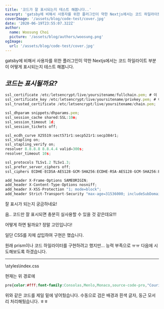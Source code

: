 ```yaml
---
title: '코드가 잘 표시되는지 테스트 해봅니다..'
excerpt: 'gatsby에 비해서 사용자를 위한 플러그인이 약한 Nextjs에서는 코드 하일라이트 부분이 어떻게 표시되는지 테스트 해봅니다.'
coverImage: '/assets/blog/code-test/cover.jpg'
date: '2020-06-19T23:55:07.322Z'
author:
  name: Woosung Choi
  picture: '/assets/blog/authors/woosung.png'
ogImage:
  url: '/assets/blog/code-test/cover.jpg'
---
```


gatsby에 비해서 사용자를 위한 플러그인이 약한 Nextjs에서는 코드 하일라이트 부분이 어떻게 표시되는지 테스트 해봅니다.

## *코드는 표시될까요?*

```javascript
ssl_certificate /etc/letsencrypt/live/yoursitename/fullchain.pem; # 이 경로도 인증서 만들때 중요했던, 그 경로로 바꾸세요.
ssl_certificate_key /etc/letsencrypt/live/yoursitename/privkey.pem; # 이 경로도 인증서 만들때 중요했던, 그 경로로 바꾸세요.
ssl_trusted_certificate /etc/letsencrypt/live/yoursitename/chain.pem;  # 이 경로도 인증서 만들때 중요했던, 그 경로로 바꾸세요.

ssl_dhparam snippets/dhparams.pem;
ssl_session_cache shared:SSL:10m;
ssl_session_timeout 1d;
ssl_session_tickets off;

ssl_ecdh_curve X25519:sect571r1:secp521r1:secp384r1;
ssl_stapling on;
ssl_stapling_verify on;
resolver 8.8.8.8 8.8.4.4 valid=300s;
resolver_timeout 10s;

ssl_protocols TLSv1.2 TLSv1.3;
ssl_prefer_server_ciphers off;
ssl_ciphers ECDHE-ECDSA-AES128-GCM-SHA256:ECDHE-RSA-AES128-GCM-SHA256:ECDHE-ECDSA-AES256-GCM-SHA384:ECDHE-RSA-AES256-GCM-SHA384:ECDHE-ECDSA-CHACHA20-POLY1305:ECDHE-RSA-CHACHA20-POLY1305:DHE-RSA-AES128-GCM-SHA256:DHE-RSA-AES256-GCM-SHA384;

add_header X-Frame-Options SAMEORIGIN;
add_header X-Content-Type-Options nosniff;
add_header X-XSS-Protection "1; mode=block";     
add_header Strict-Transport-Security "max-age=31536000; includeSubDomains; preload";
```

잘 표시가 되는지 궁금하네요!

음.. 코드만 잘 표시되면 충분히 실사용할 수 있을 것 같은데요!!!

어떻게 하면 될까요? 정말 고민입니다!

일단 CSS를 자체 삽입하여 구현은 했습니다.

원래 prism이나 코드 하일라이터를 구현하려고 했지만... 능력 부족으로 ㅠㅠ 다음에 시도해보도록 하겠습니다.

---

\styles\index.css 

현재는 위 경로에

```css
pre{color:#fff;font-family:Consolas,Menlo,Monaco,source-code-pro,"Courier New",monospace;padding:20px;border-radius:5px;overflow-x:auto;background:#27292a;font-feature-settings:normal;white-space:pre;word-spacing:normal;word-break:normal;line-height:1.5;tab-size:4;hyphens:none}
```

위와 같은 코드를 제일 밑에 넣어뒀습니다. 수동으로 검은 배경과 흰색 글자, 둥근 모서리 처리해뒀습니다. ㅎㅎ